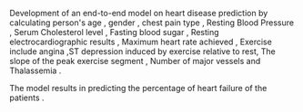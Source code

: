Development of  an end-to-end model on heart disease prediction by calculating person's age , gender , chest pain type , Resting Blood Pressure , Serum Cholesterol level , Fasting blood sugar , Resting electrocardiographic results , Maximum heart rate achieved , Exercise include angina ,ST depression induced by exercise relative to rest, The slope of the peak exercise segment , Number of major vessels and Thalassemia . 

The model results in predicting the percentage of heart failure of the patients .
